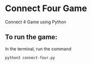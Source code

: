 # Connect Four Game

Connect 4 Game using Python

## To run the game:

In the terminal, run the command
```
python3 connect-four.py
```
